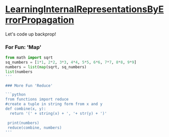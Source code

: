 # [LearningInternalRepresentationsByErrorPropagation](http://www.cs.toronto.edu/~fritz/absps/pdp8.pdf)
Let's code up backprop!

### For Fun: 'Map'

```python
from math import sqrt
sq_numbers = [1*1, 2*2, 3*3, 4*4, 5*5, 6*6, 7*7, 8*8, 9*9]
numbers = list(map(sqrt, sq_numbers)
list(numbers
'''

### More Fun 'Reduce'

```python
from functions import reduce
#create a tuple in string form from x and y
def combine(x, y):
  return '(' + string(x) + ', '+ str(y) + ')'
  
 print(numbers)
 reduce(combine, numbers)
'''

